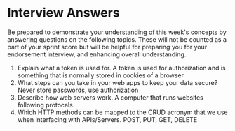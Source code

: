 # Interview Answers
Be prepared to demonstrate your understanding of this week's concepts by answering questions on the following topics. These will not be counted as a part of your sprint score but will be helpful for preparing you for your endorsement interview, and enhancing overall understanding.

1. Explain what a token is used for.
A token is used for authorization and is something that is normally stored in cookies of a browser.
2. What steps can you take in your web apps to keep your data secure?
Never store passwords, use authorization
3. Describe how web servers work.
A computer that runs websites following protocals.
4. Which HTTP methods can be mapped to the CRUD acronym that we use when interfacing with APIs/Servers.
POST, PUT, GET, DELETE